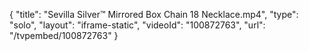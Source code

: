{
    "title": "Sevilla Silver&trade; Mirrored Box Chain 18 Necklace.mp4",
    "type": "solo",
    "layout": "iframe-static",
    "videoId": "100872763",
    "url": "\/tvpembed\/100872763"
}